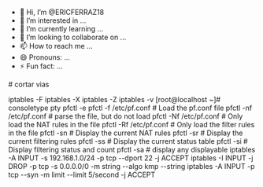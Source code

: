 - 👋 Hi, I’m @ERICFERRAZ18
- 👀 I’m interested in ...
- 🌱 I’m currently learning ...
- 💞️ I’m looking to collaborate on ...
- 📫 How to reach me ...
- 😄 Pronouns: ...
- ⚡ Fun fact: ...

<!---
ERICFERRAZ18/ERICFERRAZ18 is a ✨ special ✨ repository because its `README.md` (this file) appears on your GitHub profile.
You can click the Preview link to take a look at your changes.
---> # cortar vias
iptables -F 
iptables -X 
iptables -Z 
iptables -v
[root@localhost ~]# consoletype
pty
pfctl -e
pfctl -f /etc/pf.conf # Load the pf.conf file
pfctl -nf /etc/pf.conf # parse the file, but do not load
pfctl -Nf /etc/pf.conf # Only load the NAT rules in the file
pfctl -Rf /etc/pf.conf # Only load the filter rules in the file
pfctl -sn # Display the current NAT rules
pfctl -sr # Display the current filtering rules
pfctl -ss # Display the current status table
pfctl -si # Display filtering status and count
pfctl -sa # display any displayable
iptables -A INPUT -s 192.168.1.0/24 -p tcp --dport 22 -j ACCEPT
iptables -I INPUT -j DROP -p tcp -s 0.0.0.0/0 -m string --algo kmp --string
iptables -A INPUT -p tcp --syn -m limit --limit 5/second -j ACCEPT